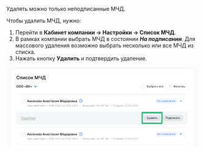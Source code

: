 Удалять можно только неподписанные МЧД.

Чтобы удалить МЧД, нужно:

1. Перейти в **Кабинет компании → Настройки → Список МЧД**.
1. В рамках компании выбрать МЧД в состоянии ***На подписании***. Для массового удаления возможно выбрать несколько или все МЧД из списка.
1. Нажать кнопку **Удалить** и подтвердить удаление.

![удалить.png](./assets/delete.png)